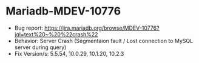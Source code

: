 # Mariadb-MDEV-10776 
- Bug report: https://jira.mariadb.org/browse/MDEV-10776?jql=text%20~%20%22crash%22
- Behavior: Server Crash (Segmentaion fault / Lost connection to MySQL server during query)
- Fix Version/s: 5.5.54, 10.0.29, 10.1.20, 10.2.3